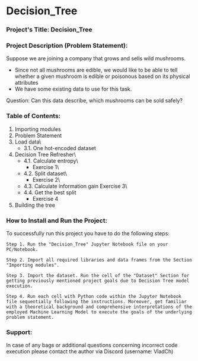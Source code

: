 # Decision_Tree

### Project's Title: Decision_Tree


### Project Description (Problem Statement): 
Suppose we are joining a company that grows and sells wild mushrooms.

* Since not all mushrooms are edible, we would like to be able to tell whether a given mushroom is edible or poisonous based on its physical attributes
* We have some existing data to use for this task.

Question: Can this data describe, which mushrooms can be sold safely?


### Table of Contents:
1. Importing modules
2. Problem Statement
3. Load data\
    * 3.1. One hot-encoded dataset
4. Decision Tree Refresher\
   * 4.1. Calculate entropy\
        * Exercise 1\
   * 4.2. Split dataset\
        * Exercise 2\
   * 4.3. Calculate information gain
        Exercise 3\
   * 4.4. Get the best split
        * Exercise 4
5. Building the tree




### How to Install and Run the Project:

To successfully run this project you have to do the following steps:

	Step 1. Run the "Decision_Tree" Jupyter Notebook file on your PC/Notebook.

	Step 2. Import all required libraries and data frames from the Section "Importing modules".

	Step 3. Import the dataset. Run the cell of the "Dataset" Section for getting previously mentioned project goals due to Decision Tree model execution.

	Step 4. Run each cell with Python code within the Jupyter Notebook file sequentially following the instructions. Moreover, get familiar with a theoretical background and comprehensive interpretations of the employed Machine Learning Model to execute the goals of the underlying problem statement.


### Support:

In case of any bags or additional questions concerning incorrect code execution please contact the author via Discord (username: VladCh)
